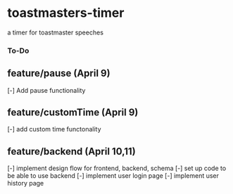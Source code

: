 # toastmasters-timer

a timer for toastmaster speeches

### To-Do

## feature/pause (April 9)

[-] Add pause functionality

## feature/customTime (April 9)

[-] add custom time functonality

## feature/backend (April 10,11)

[-] implement design flow for frontend, backend, schema
[-] set up code to be able to use backend
[-] implement user login page
[-] implement user history page
